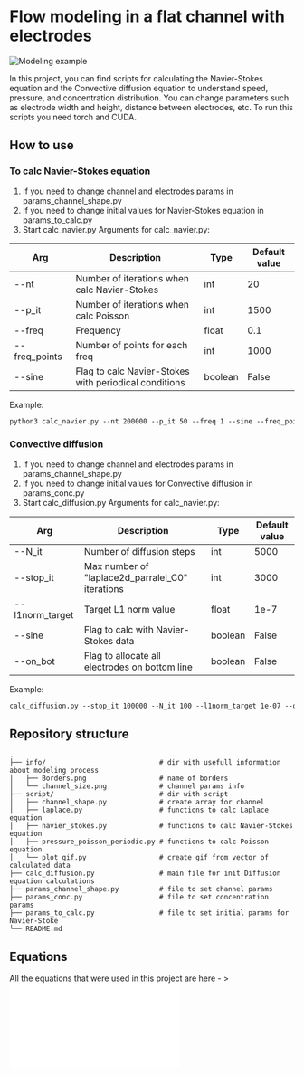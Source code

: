 # Flow modeling in a flat channel with electrodes
![Modeling example](info/Studio_Project(1).gif?raw=true)

In this project, you can find scripts for calculating the Navier-Stokes equation and the Convective diffusion equation to understand speed, pressure, and concentration distribution. You can change parameters such as electrode width and height, distance between electrodes, etc. To run this scripts you need torch and CUDA.

## How to use
### To calc Navier-Stokes equation
1. If you need to change channel and electrodes params in params_channel_shape.py
2. If you need to change initial values for Navier-Stokes equation in params_to_calc.py
3. Start calc_navier.py
Arguments for calc_navier.py:

| **Arg** | **Description** | **Type** | **Default value**|
| ------ | ------ | ------ | ------ |
|--nt| Number of iterations when calc Navier-Stokes| int | 20 |
|--p_it| Number of iterations when calc Poisson | int | 1500 |
|--freq| Frequency | float | 0.1 |
|--freq_points| Number of points for each freq | int | 1000 |
|--sine| Flag to calc Navier-Stokes with periodical conditions | boolean | False |

Example:
```md
python3 calc_navier.py --nt 200000 --p_it 50 --freq 1 --sine --freq_points 1000
```
### Convective diffusion
1. If you need to change channel and electrodes params in params_channel_shape.py
2. If you need to change initial values for Convective diffusion in params_conc.py
3. Start calc_diffusion.py 
Arguments for calc_navier.py:

| **Arg** | **Description** | **Type** | **Default value**|
| ------ | ------ | ------ | ------ |
|--N_it| Number of diffusion steps| int | 5000 |
|--stop_it| Max number of "laplace2d_parralel_C0" iterations | int | 3000 |
|--l1norm_target| Target L1 norm value | float | 1e-7 |
|--sine| Flag to calc with Navier-Stokes data | boolean | False |
|--on_bot| Flag to allocate all electrodes on bottom line | boolean | False |

Example:
```md
calc_diffusion.py --stop_it 100000 --N_it 100 --l1norm_target 1e-07 --on_bot
```




## Repository structure
    .                   
    ├── info/                            # dir with usefull information about modeling process
    │   ├── Borders.png                  # name of borders
    │   └── channel_size.png             # channel params info                 
    ├── script/                          # dir with script
    │   ├── channel_shape.py             # create array for channel 
    │   ├── laplace.py                   # functions to calc Laplace equation 
    │   ├── navier_stokes.py             # functions to calc Navier-Stokes equation  
    │   ├── pressure_poisson_periodic.py # functions to calc Poisson equation 
    │   └── plot_gif.py                  # create gif from vector of calculated data 
    ├── calc_diffusion.py                # main file for init Diffusion equation calculations
    ├── params_channel_shape.py          # file to set channel params
    ├── params_conc.py                   # file to set concentration params
    ├── params_to_calc.py                # file to set initial params for Navier-Stoke
    └── README.md


## Equations
All the equations that were used in this project are here - > ![Equations](equations.md)
